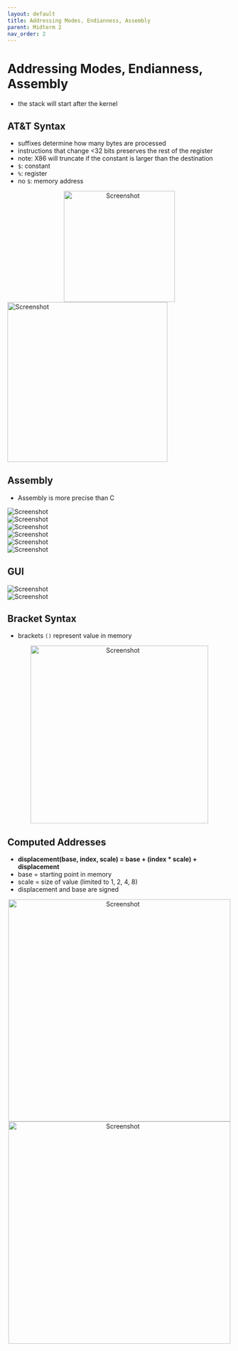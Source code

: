 ```yaml
---
layout: default
title: Addressing Modes, Endianness, Assembly
parent: Midterm 2
nav_order: 2
---
```

# Addressing Modes, Endianness, Assembly
- the stack will start after the kernel

## AT&T Syntax
- suffixes determine how many bytes are processed
- instructions that change <32 bits preserves the rest of the register
- note: X86 will truncate if the constant is larger than the destination
- `$`: constant
- `%`: register
- no `$`: memory address
<div style="text-align: center;">
  <img src="{{ '/images/Screen Shot 2024-02-28 at 2.07.48 PM.png' | relative_url }}" alt="Screenshot" width="250">
</div>

<div style="text-align: 300]]   ![[Screen Shot 2024-02-28 at 2.11.37 PM.png;">
  <img src="{{ '/images/Screen Shot 2024-02-28 at 2.11.03 PM.png' | relative_url }}" alt="Screenshot" width="360">
</div>

## Assembly
- Assembly is more precise than C
<div>
  <img src="{{ '/images/Screen Shot 2024-02-28 at 2.19.51 PM.png' | relative_url }}" alt="Screenshot">
</div>
<div>
  <img src="{{ '/images/Screen Shot 2024-02-28 at 2.20.02 PM.png' | relative_url }}" alt="Screenshot">
</div>
<div>
  <img src="{{ '/images/Screen Shot 2024-02-28 at 2.20.17 PM.png' | relative_url }}" alt="Screenshot">
</div>

<div>
  <img src="{{ '/images/Screenshot 2024-09-12 at 10.05.20 PM.png' | relative_url }}" alt="Screenshot">
</div>
<div>
  <img src="{{ '/images/Screenshot 2024-09-12 at 10.05.50 PM.png' | relative_url }}" alt="Screenshot">
</div>
<div>
  <img src="{{ '/images/Screenshot 2024-09-12 at 10.06.11 PM.png' | relative_url }}" alt="Screenshot">
</div>

## GUI
<div>
  <img src="{{ '/images/Screen Shot 2024-03-05 at 12.23.01 AM.png' | relative_url }}" alt="Screenshot">
</div>
<div>
  <img src="{{ '/images/Screen Shot 2024-03-05 at 12.23.11 AM.png' | relative_url }}" alt="Screenshot">
</div>

## Bracket Syntax
- brackets `()` represent value in memory
<div style="text-align: center;">
  <img src="{{ '/images/Screen Shot 2024-03-05 at 12.24.33 AM.png' | relative_url }}" alt="Screenshot" width="400">
</div>

## Computed Addresses
- **displacement(base, index, scale) = base + (index * scale) + displacement**
- base = starting point in memory
- scale = size of value (limited to 1, 2, 4, 8)
- displacement and base are signed
<div style="text-align: center;">
  <img src="{{ '/images/Screenshot 2024-09-12 at 10.02.28 PM.png' | relative_url }}" alt="Screenshot" width="500">
</div>

<div style="text-align: center;">
  <img src="{{ '/images/Screenshot 2024-09-12 at 10.01.28 PM.png' | relative_url }}" alt="Screenshot" width="500">
</div>